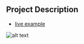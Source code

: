 ## Project Description

* [live example](https://partybrasil.github.io/website-templates/css3_photo_two/)

![alt text](https://github.com/learning-zone/Website-Templates/blob/master/assets/CSS3_photo_two.png "CSS3_photo_two")
